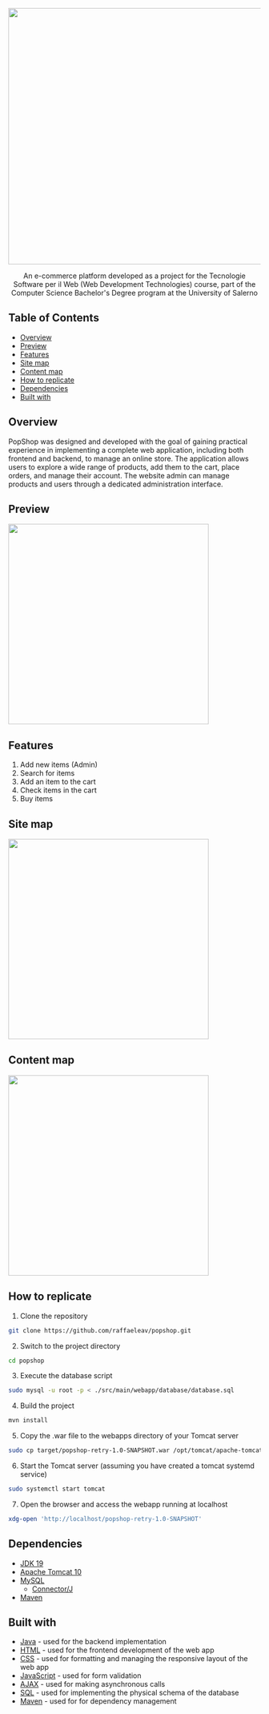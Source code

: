 <p align="center">
  <img src="https://github.com/raffaeleav/popshop/assets/114619463/a4f02382-578b-452c-8a01-93437a8e19cc" width="512" heigth="120">
</p>

<p align="center">
   An e-commerce platform developed as a project for the Tecnologie Software per il 
Web (Web Development Technologies) course, part of the Computer Science Bachelor's 
Degree program at the University of Salerno
</p>


## Table of Contents
- [Overview](#Overview)
- [Preview](#Preview)
- [Features](#Features)
- [Site map](#Site-map)
- [Content map](#Content-map)
- [How to replicate](#How-to-replicate)
- [Dependencies](#Dependencies)
- [Built with](#Built-with)


## Overview 
<p>
    PopShop was designed and developed with the goal of gaining practical experience in implementing a complete web application, including both frontend and backend, to manage an online store. The application allows users to explore a wide range of products, add them to the cart, place orders, and manage their account. The website admin can manage products and users through a dedicated administration interface.
</p>


## Preview
<p>
  <img src="https://github.com/raffaeleav/popshop/assets/114619463/82b4fdf6-8242-4557-844c-822b9dac7cba" width="400" heigth="400">
</p>


## Features 
1) Add new items (Admin)
2) Search for items
3) Add an item to the cart
4) Check items in the cart
5) Buy items


## Site map
<p>
  <img src="https://github.com/raffaeleav/popshop/assets/114619463/eee19c3e-277e-4420-930d-0769f62458c5" width="400" heigth="400">
</p>


## Content map
<p>
  <img src="https://github.com/raffaeleav/popshop/assets/114619463/01d8ecdb-d7c2-4fac-9097-1b0f5dc0e3cc" width="400" heigth="400">
</p>


## How to replicate
1) Clone the repository
```bash
git clone https://github.com/raffaeleav/popshop.git
```
2) Switch to the project directory
```bash
cd popshop
```
3) Execute the database script 
```bash
sudo mysql -u root -p < ./src/main/webapp/database/database.sql
```
4) Build the project
```bash
mvn install
```
5) Copy the .war file to the webapps directory of your Tomcat server
```bash
sudo cp target/popshop-retry-1.0-SNAPSHOT.war /opt/tomcat/apache-tomcat-10.1.30/webapps
```
6) Start the Tomcat server (assuming you have created a tomcat systemd service)
```bash
sudo systemctl start tomcat
```
7) Open the browser and access the webapp running at localhost
```bash
xdg-open 'http://localhost/popshop-retry-1.0-SNAPSHOT'
```


## Dependencies 
- [JDK 19](https://www.oracle.com/java/technologies/downloads/#java19 "JDK 19")
- [Apache Tomcat 10](https://tomcat.apache.org/download-10.cgi)
- [MySQL](https://dev.mysql.com/downloads/installer/)
  - [Connector/J](https://dev.mysql.com/downloads/connector/j/)
- [Maven](https://maven.apache.org/)


## Built with
- [Java](https://www.oracle.com/java/technologies/downloads/#java19 "JDK 19") - used for the backend implementation
- [HTML](https://www.w3schools.com/html/default.asp) - used for the frontend development of the web app
- [CSS](https://www.w3schools.com/css/) - used for formatting and managing the responsive layout of the web app
- [JavaScript](https://www.w3schools.com/js/) - used for form validation 
- [AJAX](https://www.w3schools.com/js/js_ajax_intro.asp) - used for making asynchronous calls
- [SQL](https://www.w3schools.com/sql/) - used for implementing the physical schema of the database
- [Maven](https://maven.apache.org/) - used for for dependency management
